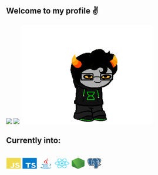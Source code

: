 ## Welcome to my profile ✌

 <div style="display: inline_block">
   <img height="160em" src="https://github-readme-stats.vercel.app/api?username=kaio05&show_icons=true&theme=chartreuse-dark&include_all_commits=true&count_private=true"/>
   <img height="160em" src="https://github-readme-stats.vercel.app/api/top-langs/?username=kaio05&layout=compact&langs_count=6&theme=chartreuse-dark"/>
   <img src="img/troll.png" height="270em">
</div>

## Currently into:
<div style="display: inline_block"><br>
  <img align="center" alt="Js" height="30" width="40" src="https://raw.githubusercontent.com/devicons/devicon/master/icons/javascript/javascript-plain.svg">
  <img align="center" alt="Typescript" height="30" width="40" src="https://raw.githubusercontent.com/devicons/devicon/master/icons/typescript/typescript-original.svg">
  <img align="center" alt="Java" height="30" width="40" src="https://raw.githubusercontent.com/devicons/devicon/master/icons/java/java-original.svg">
  <img align="center" alt="React" height="30" width="40" src="https://raw.githubusercontent.com/devicons/devicon/master/icons/react/react-original.svg">
  <img align="center" alt="Nodejs" height="30" width="40" src="https://raw.githubusercontent.com/devicons/devicon/master/icons/nodejs/nodejs-original.svg">
  <img align="center" alt="PostgreSQL" height="30" width="40" src="https://raw.githubusercontent.com/devicons/devicon/master/icons/postgresql/postgresql-original.svg">
</div>
 
<br>
 
<!--### Me acompanhe nessas redes: 😎

<div> 
  <a href="https://www.instagram.com/_kaioo05/" target="_blank"><img src="https://img.shields.io/badge/-Instagram-%23E4405F?style=for-the-badge&logo=instagram&logoColor=white" target="_blank"></a>
  <a href="https://www.linkedin.com/in/kaio-fernando-02b95626b/" target="_blank"><img src="https://img.shields.io/badge/-LinkedIn-%230077B5?style=for-the-badge&logo=linkedin&logoColor=white" target="_blank"></a>
</div>
-->
